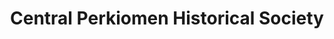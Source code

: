 ---
layout: repo
title: "Central Perkiomen Historical Society"
id: 14797
permalink: repos/14797/
---